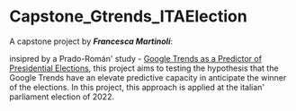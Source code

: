 # Capstone_Gtrends_ITAElection

A capstone project by ***Francesca Martinoli***: 

insipred by a Prado-Román' study - [Google Trends as a Predictor
of Presidential Elections](https://journals.sagepub.com/doi/pdf/10.1177/0002764220975067?download=true), this project aims to testing the hypothesis that the Google Trends have an elevate predictive capacity in anticipate the winner of the elections. In this project, this approach is applied at the italian' parliament election of 2022. 
